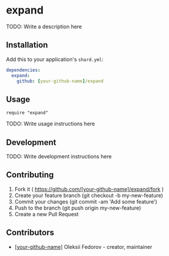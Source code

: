 # expand

TODO: Write a description here

## Installation


Add this to your application's `shard.yml`:

```yaml
dependencies:
  expand:
    github: [your-github-name]/expand
```


## Usage


```crystal
require "expand"
```


TODO: Write usage instructions here

## Development

TODO: Write development instructions here

## Contributing

1. Fork it ( https://github.com/[your-github-name]/expand/fork )
2. Create your feature branch (git checkout -b my-new-feature)
3. Commit your changes (git commit -am 'Add some feature')
4. Push to the branch (git push origin my-new-feature)
5. Create a new Pull Request

## Contributors

- [[your-github-name]](https://github.com/[your-github-name]) Oleksii Fedorov - creator, maintainer
